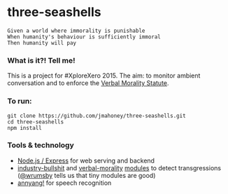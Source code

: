 # three-seashells
```
Given a world where immorality is punishable
When humanity's behaviour is sufficiently immoral
Then humanity will pay
```

### What is it?! Tell me!

This is a project for #XploreXero 2015. The aim: to monitor ambient conversation and to enforce the [Verbal Morality Statute](https://www.youtube.com/watch?v=5rVQGT01Kzg).

### To run:
```
git clone https://github.com/jmahoney/three-seashells.git
cd three-seashells
npm install
```

### Tools & technology

* [Node.js / Express](http://nodejs.org) for web serving and backend
* [industry-bullshit](https://www.npmjs.com/package/industry-bullshit) and [verbal-morality](https://www.npmjs.com/package/verbal-morality) [modules](https://www.npmjs.com) to detect transgressions ([@wrumsby](https://twitter.com/wrumsby) tells us that tiny modules are good)
* [annyang!](https://github.com/TalAter/annyang) for speech recognition
